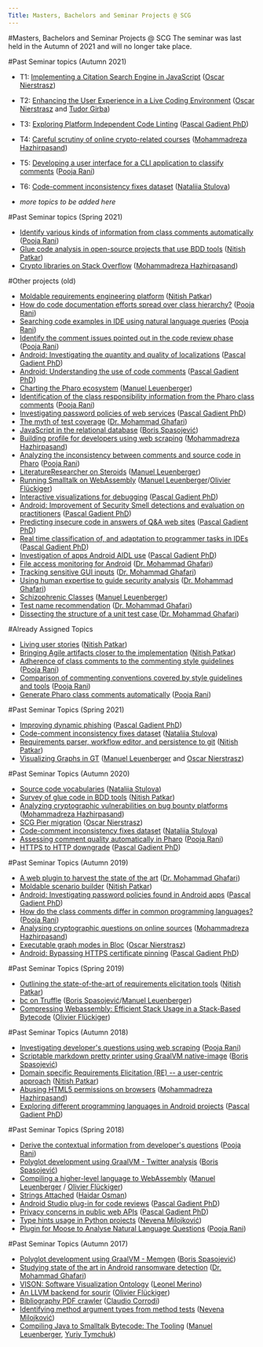 ```yaml
---
Title: Masters, Bachelors and Seminar Projects @ SCG
---
```

#Masters, Bachelors and Seminar Projects @ SCG
The seminar was last held in the Autumn of 2021 and will no longer take place.

#Past Seminar topics (Autumn 2021)

-  T1: [Implementing a Citation Search Engine in JavaScript](%base_url%/wiki/projects/mastersbachelorsprojects/Implementing-a-citation-search-engine-in-JavaScript) ([Oscar Nierstrasz](%base_url%/staff/oscar))
-  T2: [Enhancing the User Experience in a Live Coding Environment](%base_url%/wiki/projects/mastersbachelorsprojects/Enhancing-the-User-Experience-in-a-Live-Coding-Environment) ([Oscar Nierstrasz](%base_url%/staff/oscar) and [Tudor Girba](http://www.tudorgirba.com))
-  T3: [Exploring Platform Independent Code Linting](%base_url%/wiki/projects/mastersbachelorsprojects/independent-code-linters) ([Pascal Gadient PhD](%base_url%/staff/PascalGadient))
-  T4: [Careful scrutiny of online crypto-related courses](%base_url%/wiki/projects/mastersbachelorsprojects/Careful-scrutiny-of-online-crypto-related-courses) ([Mohammadreza Hazhirpasand](%base_url%/staff/MohammadrezaHazhirpasand))
-  T5: [Developing a user interface for a CLI application to classify comments](%base_url%/wiki/projects/mastersbachelorsprojects/Develope-interface-cli-classify-comments) ([Pooja Rani](%base_url%/staff/Pooja-Rani))
-  T6: [Code-comment inconsistency fixes dataset](%base_url%/wiki/projects/mastersbachelorsprojects/code-comment-inconsistency-fixes-dataset) ([Nataliia Stulova](%base_url%/staff/Nataliia-Stulova))


-  *more topics to be added here*

#Past Seminar topics (Spring 2021)

-  [Identify various kinds of information from class comments automatically](%base_url%/wiki/projects/mastersbachelorsprojects/Identify-information-types-from-class-comments-automatically) ([Pooja Rani](%base_url%/staff/Pooja-Rani))
-  [Glue code analysis in open-source projects that use BDD tools](%base_url%/wiki/projects/mastersbachelorsprojects/Glue-code-analysis-in-open-source-projects-that-use-BDD-tools) ([Nitish Patkar](%base_url%/staff/NitishPatkar))
-  [Crypto libraries on Stack Overflow](%base_url%/wiki/projects/mastersbachelorsprojects/crypto-libraries-stackoverflow) ([Mohammadreza Hazhirpasand](%base_url%/staff/MohammadrezaHazhirpasand))

#Other projects (old)

-  [Moldable requirements engineering platform](%base_url%/wiki/projects/mastersbachelorsprojects/Moldable-requirements-engineering-platform) ([Nitish Patkar](%base_url%/staff/NitishPatkar))
-  [How do code documentation efforts spread over class  hierarchy?](%base_url%/wiki/projects/mastersbachelorsprojects/How-code-documentation-efforts-spread-over-hierarchy) ([Pooja Rani](%base_url%/staff/Pooja-Rani))
-  [Searching code examples in IDE using natural language queries](%base_url%/wiki/projects/mastersbachelorsprojects/Searching-code-examples-in-IDE) ([Pooja Rani](%base_url%/staff/Pooja-Rani))
-  [Identify the comment issues pointed out in the code review phase](%base_url%/wiki/projects/mastersbachelorsprojects/Identify-comments-related-issues-in-code-review) ([Pooja Rani](%base_url%/staff/Pooja-Rani))
-  [Android: Investigating the quantity and quality of localizations](%base_url%/wiki/projects/mastersbachelorsprojects/android-localization-analysis) ([Pascal Gadient PhD](%base_url%/staff/PascalGadient))
-  [Android: Understanding the use of code comments](%base_url%/wiki/projects/mastersbachelorsprojects/android-code-comments) ([Pascal Gadient PhD](%base_url%/staff/PascalGadient))
-  [Charting the Pharo ecosystem](%base_url%/wiki/projects/mastersbachelorsprojects/Charting-the-Pharo-ecosystem) ([Manuel Leuenberger](%base_url%/staff/ManuelLeuenberger))
-  [Identification of the class responsibility information from the Pharo class comments](%base_url%/wiki/projects/mastersbachelorsprojects/Identification-of-the-class-responsibilty-information-from-the-Pharo-class-comment) ([Pooja Rani](%base_url%/staff/Pooja-Rani))
-  [Investigating password policies of web services](%base_url%/wiki/projects/mastersbachelorsprojects/investigating-web-password-policies) ([Pascal Gadient PhD](%base_url%/staff/PascalGadient))
-  [The myth of test coverage](%base_url%/wiki/projects/mastersbachelorsprojects/test-coverage) ([Dr. Mohammad Ghafari](%base_url%/staff/Mohammad-Ghafari))
-  [JavaScript in the relational database](%base_url%/wiki/projects/mastersbachelorsprojects/JavaScript-in-the-relational-database) ([Boris Spasojević](%base_url%/staff/Boris-Spasojevic))
-  [Building profile for developers using web scraping](%base_url%/wiki/projects/mastersbachelorsprojects/Building-profile-for-developers-using-web-scraping) ([Mohammadreza Hazhirpasand](%base_url%/staff/MohammadrezaHazhirpasand))
-  [Analyzing the inconsistency between comments and source code in Pharo](%base_url%/wiki/projects/mastersbachelorsprojects/Analyzing-the-inconsistency-between-comments-and-source-code-in-Pharo) ([Pooja Rani](%base_url%/staff/Pooja-Rani))
-  [LiteratureResearcher on Steroids](%base_url%/wiki/projects/mastersbachelorsprojects/LiteratureResearcher-on-Steroids) ([Manuel Leuenberger](%base_url%/staff/ManuelLeuenberger))
-  [Running Smalltalk on WebAssembly](%base_url%/wiki/projects/mastersbachelorsprojects/Running-Smalltalk-on-WebAssembly) ([Manuel Leuenberger](%base_url%/staff/ManuelLeuenberger)/[Olivier Flückiger](%base_url%/staff/oli))
-  [Interactive visualizations for debugging](%base_url%/wiki/projects/mastersbachelorsprojects/interactive-visualizations-for-debugging) ([Pascal Gadient PhD](%base_url%/staff/PascalGadient))
-  [Android: Improvement of Security Smell detections and evaluation on practitioners](%base_url%/wiki/projects/mastersbachelorsprojects/improving-security-smells) ([Pascal Gadient PhD](%base_url%/staff/PascalGadient))
-  [Predicting insecure code in answers of Q&A web sites](%base_url%/wiki/projects/mastersbachelorsprojects/insecure-code-qa-web-sites) ([Pascal Gadient PhD](%base_url%/staff/PascalGadient))
-  [Real time classification of, and adaptation to programmer tasks in IDEs](%base_url%/wiki/projects/mastersbachelorsprojects/programmer-task-adaptation) ([Pascal Gadient PhD](%base_url%/staff/PascalGadient))
-  [Investigation of apps Android AIDL use](%base_url%/wiki/projects/mastersbachelorsprojects/android-aidl-investigation) ([Pascal Gadient PhD](%base_url%/staff/PascalGadient))
-  [File access monitoring for Android](%base_url%/wiki/projects/mastersbachelorsprojects/File-access-monitoring) ([Dr. Mohammad Ghafari](%base_url%/staff/Mohammad-Ghafari))
-  [Tracking sensitive GUI inputs](%base_url%/wiki/projects/mastersbachelorsprojects/android-input-analysis) ([Dr. Mohammad Ghafari](%base_url%/staff/Mohammad-Ghafari))
-  [Using human expertise to guide security analysis](%base_url%/wiki/projects/mastersbachelorsprojects/android-human-expertise) ([Dr. Mohammad Ghafari](%base_url%/staff/Mohammad-Ghafari))
-  [Schizophrenic Classes](%base_url%/wiki/projects/mastersbachelorsprojects/schizophrenic-classes) ([Manuel Leuenberger](%base_url%/staff/ManuelLeuenberger))
-  [Test name recommendation](%base_url%/wiki/projects/mastersbachelorsprojects/How-good-is-this-test-suite) ([Dr. Mohammad Ghafari](%base_url%/staff/Mohammad-Ghafari))
-  [Dissecting the structure of a unit test case ](%base_url%/wiki/projects/mastersbachelorsprojects/Improving-test-code-maintenance-and-evolution) ([Dr. Mohammad Ghafari](%base_url%/staff/Mohammad-Ghafari))

#Already Assigned Topics

-  [Living user stories](%base_url%/wiki/projects/mastersbachelorsprojects/Living-user-stories) ([Nitish Patkar](%base_url%/staff/NitishPatkar))
-  [Bringing Agile artifacts closer to the implementation](%base_url%/wiki/projects/mastersbachelorsprojects/Bringing-Agile-artifacts-closer-to-the-implementation) ([Nitish Patkar](%base_url%/staff/NitishPatkar))
-  [Adherence of class comments to the commenting style guidelines](%base_url%/wiki/projects/mastersbachelorsprojects/Adherence-of-class-comments-style-guidelines) ([Pooja Rani](%base_url%/staff/Pooja-Rani))
-  [Comparison of commenting conventions covered by style guidelines and tools](%base_url%/wiki/projects/mastersbachelorsprojects/Commenting-conventions-in-style-guidelines-style-checkers) ([Pooja Rani](%base_url%/staff/Pooja-Rani))
-  [ Generate Pharo class comments automatically](%base_url%/wiki/projects/mastersbachelorsprojects/Automatically-generate-Pharo-class-comments) ([Pooja Rani](%base_url%/staff/Pooja-Rani))

#Past Seminar Topics (Spring 2021)

-  [Improving dynamic phishing](%base_url%/wiki/projects/mastersbachelorsprojects/improvingdynamicphishing) ([Pascal Gadient PhD](%base_url%/staff/PascalGadient))
-  [Code-comment inconsistency fixes dataset](%base_url%/wiki/projects/mastersbachelorsprojects/code-comment-inconsistency-fixes-dataset) ([Nataliia Stulova](%base_url%/staff/Nataliia-Stulova))
-  [Requirements parser, workflow editor, and persistence to git](%base_url%/wiki/projects/mastersbachelorsprojects/ReqIF-parser-and-workflow-editor) ([Nitish Patkar](%base_url%/staff/NitishPatkar))
-  [Visualizing Graphs in GT](%base_url%/wiki/projects/mastersbachelorsprojects/visualizing-graphs-in-gt) ([Manuel Leuenberger](%base_url%/staff/ManuelLeuenberger) and [Oscar Nierstrasz](%base_url%/staff/oscar))

#Past Seminar Topics (Autumn 2020)

-  [Source code vocabularies](%base_url%/wiki/projects/mastersbachelorsprojects/vocabularies-of-ast-nodes) ([Nataliia Stulova](%base_url%/staff/Nataliia-Stulova))
-  [Survey of glue code in BDD tools](%base_url%/wiki/projects/mastersbachelorsprojects/survey-of-glue-code-in-bdd-tools) ([Nitish Patkar](%base_url%/staff/NitishPatkar))
-  [Analyzing cryptographic vulnerabilities on bug bounty platforms](%base_url%/wiki/projects/mastersbachelorsprojects/Analyzing-cryptographic-vulnerabilities-on-a-bug-bounty-platform) ([Mohammadreza Hazhirpasand](%base_url%/staff/MohammadrezaHazhirpasand))
-  [SCG Pier migration](%base_url%/wiki/projects/mastersbachelorsprojects/SCG-Pier-migration) ([Oscar Nierstrasz](%base_url%/staff/oscar))
-  [Code-comment inconsistency fixes dataset](%base_url%/wiki/projects/mastersbachelorsprojects/code-comment-inconsistency-fixes-dataset) ([Nataliia Stulova](%base_url%/staff/Nataliia-Stulova))
-  [Assessing comment quality automatically  in Pharo](%base_url%/wiki/projects/mastersbachelorsprojects/Assess-quality-of-pharo-comments) ([Pooja Rani](%base_url%/staff/Pooja-Rani))
-  [HTTPS to HTTP downgrade](%base_url%/wiki/projects/mastersbachelorsprojects/https-downgrade) ([Pascal Gadient PhD](%base_url%/staff/PascalGadient))

#Past Seminar Topics (Autumn 2019)


-  [A web plugin to harvest the state of the art](%base_url%/wiki/projects/mastersbachelorsprojects/A-browser-plugin-to-hunt-papers) ([Dr. Mohammad Ghafari](%base_url%/staff/Mohammad-Ghafari))
-  [Moldable scenario builder](%base_url%/wiki/projects/mastersbachelorsprojects/From-user-stories-to-live-documentation) ([Nitish Patkar](%base_url%/staff/NitishPatkar))
-  [Android: Investigating password policies found in Android apps](%base_url%/wiki/projects/mastersbachelorsprojects/android-password-policies) ([Pascal Gadient PhD](%base_url%/staff/PascalGadient))
-  [How do the class comments differ in common programming languages?](%base_url%/wiki/projects/mastersbachelorsprojects/How-class-comments-differ-in-common-programming-languages) ([Pooja Rani](%base_url%/staff/Pooja-Rani))
-  [Analysing cryptographic questions on online sources](%base_url%/wiki/projects/mastersbachelorsprojects/Analyzing-cryptographic-questions-on-online-sources) ([Mohammadreza Hazhirpasand](%base_url%/staff/MohammadrezaHazhirpasand))
-  [Executable graph modes in Bloc](%base_url%/wiki/projects/mastersbachelorsprojects/Executable-graph-models-in-Bloc) ([Oscar Nierstrasz](%base_url%/staff/oscar))
-  [Android: Bypassing HTTPS certificate pinning](%base_url%/wiki/projects/mastersbachelorsprojects/android-bypassing-https) ([Pascal Gadient PhD](%base_url%/staff/PascalGadient))

#Past Seminar Topics (Spring 2019)

-  [Outlining the state-of-the-art of requirements elicitation tools](%base_url%/wiki/projects/mastersbachelorsprojects/Outlining-the-state-of-the-art-of-mobile-requirements-elicitation-tools) ([Nitish Patkar](%base_url%/staff/NitishPatkar))
-  [bc on Truffle](%base_url%/wiki/projects/mastersbachelorsprojects/bc-on-Truffle) ([Boris Spasojević](%base_url%/staff/Boris-Spasojevic)/[Manuel Leuenberger](%base_url%/staff/ManuelLeuenberger))
-  [Compressing Webassembly: Efficient Stack Usage in a Stack-Based Bytecode](%base_url%/wiki/projects/mastersbachelorsprojects/compressing-webassembly) ([Olivier Flückiger](%base_url%/staff/oli))

#Past Seminar Topics (Autumn 2018)

-  [Investigating developer's questions using web scraping](%base_url%/wiki/projects/mastersbachelorsprojects/Investigating-developer___s-questions-using-web-scraping) ([Pooja Rani](%base_url%/staff/Pooja-Rani))
-  [Scriptable markdown pretty printer using GraalVM native-image](%base_url%/wiki/projects/mastersbachelorsprojects/Scriptable-markdown-pretty-printer-using-GraalVM-native-image) ([Boris Spasojević](%base_url%/staff/Boris-Spasojevic))
-  [Domain specific Requirements Elicitation (RE) -- a user-centric approach](%base_url%/wiki/projects/mastersbachelorsprojects/Domain-specific-Requirements-Elicitation-_RE_-a-user-centric-approach) ([Nitish Patkar](%base_url%/staff/NitishPatkar))
-  [Abusing HTML5 permissions on browsers](%base_url%/wiki/projects/mastersbachelorsprojects/Abusing-HTML5-permissions-on-browsers) ([Mohammadreza Hazhirpasand](%base_url%/staff/MohammadrezaHazhirpasand))
-  [Exploring different programming languages in Android projects](%base_url%/wiki/projects/mastersbachelorsprojects/purpose-android-languages) ([Pascal Gadient PhD](%base_url%/staff/PascalGadient))

#Past Seminar Topics (Spring 2018)

-  [Derive the contextual information from developer's questions](%base_url%/wiki/projects/mastersbachelorsprojects/Derive-the-context) ([Pooja Rani](%base_url%/staff/Pooja-Rani))
-  [Polyglot development using GraalVM - Twitter analysis](%base_url%/wiki/projects/archive/Polyglot-development-using-GraalVM-Twitter-analysis) ([Boris Spasojević](%base_url%/staff/Boris-Spasojevic))
-  [Compiling a higher-level language to WebAssembly](%base_url%/wiki/projects/archive/compiling-a-higher-level-language-to-webassembly) ([Manuel Leuenberger](%base_url%/staff/ManuelLeuenberger) / [Olivier Flückiger](%base_url%/staff/oli))
-  [Strings Attached](%base_url%/wiki/projects/archive/strings-attached)  ([Haidar Osman](%base_url%/staff/Osman))
-  [Android Studio plug-in for code reviews](%base_url%/wiki/projects/archive/software-assessment-android-studio-plugin)  ([Pascal Gadient PhD](%base_url%/staff/PascalGadient))
-  [Privacy concerns in public web APIs](%base_url%/wiki/projects/archive/software-security-web-interfaces)  ([Pascal Gadient PhD](%base_url%/staff/PascalGadient))
-  [Type hints usage in Python projects](%base_url%/wiki/projects/archive/type-hints-in-python) ([Nevena Milojković](%base_url%/staff/Milojkovic))
-  [Plugin for Moose to Analyse Natural Language Questions](%base_url%/wiki/projects/archive/Moose-plugin-for-nlp) ([Pooja Rani](%base_url%/staff/Pooja-Rani))

#Past Seminar Topics (Autumn 2017)

-  [Polyglot development using GraalVM - Memgen](%base_url%/wiki/projects/archive/Polyglot-development-using-GraalVM-Memgen) ([Boris Spasojević](%base_url%/staff/Boris-Spasojevic))
-  [Studying state of the art in Android ransomware detection](%base_url%/wiki/projects/archive/android-ransomware) ([Dr. Mohammad Ghafari](%base_url%/staff/Mohammad-Ghafari))
-  [VISON: Software Visualization Ontology](%base_url%/wiki/projects/archive/Software-Visualization-Ontology) ([Leonel Merino](%base_url%/staff/merino))
-  [An LLVM backend for sourir](%base_url%/wiki/projects/archive/speculative-compiler-optimizations) ([Olivier Flückiger](%base_url%/staff/oli))
-  [Bibliography PDF crawler](%base_url%/wiki/projects/archive/Crawling-bibliography-pdfs) ([Claudio Corrodi](%base_url%/staff/Corrodi))
-  [Identifying method argument types from method tests](%base_url%/wiki/projects/archive/identify-method-argument-types) ([Nevena Milojković](%base_url%/staff/Milojkovic))
-  [Compiling Java to Smalltalk Bytecode: The Tooling](%base_url%/wiki/projects/archive/Compiling-Java-to-Smalltalk-Bytecode_-The-Tooling) ([Manuel Leuenberger](%base_url%/staff/ManuelLeuenberger), [Yuriy Tymchuk](%base_url%/staff/YuriyTymchuk))
